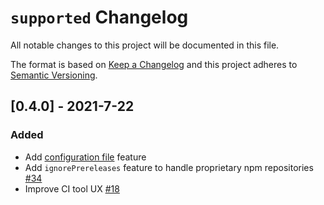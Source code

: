 # `supported` Changelog
All notable changes to this project will be documented in this file.

The format is based on [Keep a Changelog](http://keepachangelog.com/en/1.0.0/)
and this project adheres to [Semantic Versioning](http://semver.org/spec/v2.0.0.html).

## [0.4.0] - 2021-7-22
### Added
- Add [configuration file](https://github.com/supportedjs/supported/blob/main/CONFIGURATION.md) feature
- Add `ignorePrereleases` feature to handle proprietary npm repositories [#34](https://github.com/supportedjs/supported/issues/34)
- Improve CI tool UX [#18](https://github.com/supportedjs/supported/issues/18)